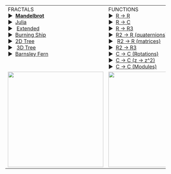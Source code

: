 <html>
<body>
        <table width="400" class="navmenu">
          <tbody>
            <tr>
              <td valign="top">FRACTALS<br><b>►&nbsp;&nbsp;</b><a
                  href="https://chefpino.github.io/fun.with.functions/fractals/mandelbrot/index.html"><b>Mandelbrot</b></a><br>►&nbsp;&nbsp;<a
                  href="https://chefpino.github.io/fun.with.functions/fractals/julia/index.html">Julia</a><br>►&nbsp;&nbsp;&nbsp;<a
                  href="https://chefpino.github.io/fun.with.functions/fractals/julia/extendedjuliasets.html">Extended</a><br>►&nbsp;&nbsp;<a
                  href="https://chefpino.github.io/fun.with.functions/fractals/burningship/index.html">Burning
                  Ship</a><br>►&nbsp;&nbsp;<a
                  href="https://chefpino.github.io/fun.with.functions/fractals/tree/index.html">2D
                  Tree</a><br>►&nbsp;&nbsp;&nbsp;<a
                  href="https://chefpino.github.io/fun.with.functions/plotmathfunctions/3d/3d.tree.html">3D
                  Tree</a><br>►&nbsp;&nbsp;<a
                  href="https://chefpino.github.io/fun.with.functions/fractals/barnsley/index.html">Barnsley Fern</a>
              </td>
              <td valign="top">FUNCTIONS<br>►&nbsp;&nbsp;<a
                  href="https://chefpino.github.io/fun.with.functions/plotmathfunctions/2d/index.html">R -&gt;
                  R</a><br>►&nbsp;&nbsp;<a
                  href="https://chefpino.github.io/fun.with.functions/plotmathfunctions/polar/index.html">R -&gt;
                  C</a><br>►&nbsp;&nbsp;<a
                  href="https://chefpino.github.io/fun.with.functions/plotmathfunctions/3d/3d-R1toR3.html">R -&gt;
                  R3</a><br>►&nbsp;&nbsp;<a
                  href="https://chefpino.github.io/fun.with.functions/plotmathfunctions/3d/3d-R2toR-q.html">R2 -&gt; R
                  (quaternions)</a><br>►&nbsp;&nbsp;&nbsp;<a
                  href="https://chefpino.github.io/fun.with.functions/plotmathfunctions/3d/3d-R2toR-m.html">R2 -&gt; R
                  (matrices)</a><br>►&nbsp;&nbsp;<a
                  href="https://chefpino.github.io/fun.with.functions/plotmathfunctions/3d/3d-R2toR3.html">R2 -&gt;
                  R3</a><br>►&nbsp;&nbsp;<a
                  href="https://chefpino.github.io/fun.with.functions/plotmathfunctions/rotations/index.html">C -&gt; C
                  (Rotations)</a><br>►&nbsp;&nbsp;<a
                  href="https://chefpino.github.io/fun.with.functions/plotmathfunctions/unitcircle/index.html">C -&gt; C
                  (z -&gt; z^2)</a><br>►&nbsp;&nbsp;<a
                  href="https://chefpino.github.io/fun.with.functions/plotmathfunctions/unitcircle/modules.html">C -&gt;
                  C (Modules)</a></td>
            </tr>
            <tr>
              <td valign="top" height="200"><img height="300" src="https://chefpino.github.io/fun.with.functions/imgs/tree.png"></td>
              <td valign="top" height="200"><img height="300" src="https://chefpino.github.io/fun.with.functions/imgs/3d.png"></td>
            </tr>
          </tbody>
        </table>

</body>

</html>